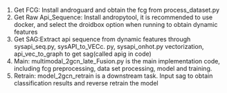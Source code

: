 1. Get FCG: Install androguard and obtain the fcg from process_dataset.py
2. Get Raw Api_Sequence: Install andropytool, it is recommended to use docker, and select the droidbox option when running to obtain dynamic features
3. Get SAG:Extract api sequence from dynamic features through sysapi_seq.py, sysAPI_to_VECc. py, sysapi_onhot.py vectorization, api_vec_to_graph to get sag(called apig in code)
4. Main: multimodal_2gcn_late_Fusion.py is the main implementation code, including fcg preprocessing, data set processing, model and training.
5. Retrain: model_2gcn_retrain is a downstream task. Input sag to obtain classification results and reverse retrain the model